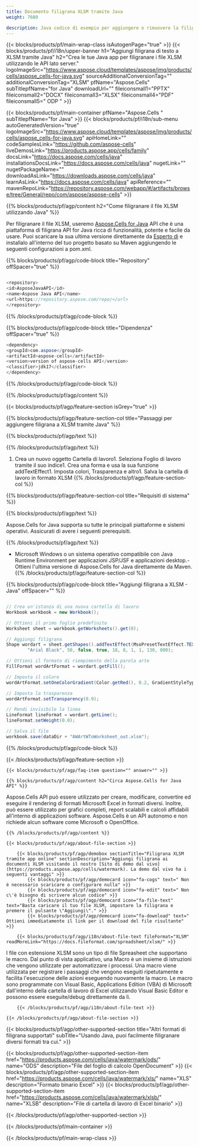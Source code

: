 ```yaml
---
title: Documento filigrana XLSM tramite Java 
weight: 7680

description: Java codice di esempio per aggiungere o rimuovere la filigrana nel file XLSM in Java Runtime Environment per l'applicazione JSP/JSF e le applicazioni desktop.
---
```

{{< blocks/products/pf/main-wrap-class isAutogenPage="true" >}}
{{< blocks/products/pf/i18n/upper-banner h1="Aggiungi filigrana di testo a XLSM tramite Java" h2="Crea le tue Java app per filigranare i file XLSM utilizzando le API lato server." logoImageSrc="https://www.aspose.cloud/templates/aspose/img/products/cells/aspose_cells-for-java.svg" sourceAdditionalConversionTag="" additionalConversionTag="XLSM" pfName="Aspose.Cells" subTitlepfName="for Java" downloadUrl="" fileiconsmall1="PPTX" fileiconsmall2="DOCX" fileiconsmall3="XLSX" fileiconsmall4="PDF" fileiconsmall5=" ODP " >}}

{{< blocks/products/pf/main-container pfName="Aspose.Cells " subTitlepfName="for Java" >}}
{{< blocks/products/pf/i18n/sub-menu autoGeneratedVersion="true" logoImageSrc="https://www.aspose.cloud/templates/aspose/img/products/cells/aspose_cells-for-java.svg" apiHomeLink="" codeSamplesLink="https://github.com/aspose-cells" liveDemosLink="https://products.aspose.app/cells/family" docsLink="https://docs.aspose.com/cells/java" installationsDocsLink="https://docs.aspose.com/cells/java" nugetLink="" nugetPackageName="" downloadAsLink="https://downloads.aspose.com/cells/java" learnAsLink="https://docs.aspose.com/cells/java" apiReference="" mavenRepoLink="https://repository.aspose.com/webapp/#/artifacts/browse/tree/General/repo/com/aspose/aspose-cells" >}}

{{% blocks/products/pf/agp/content h2="Come filigranare il file XLSM utilizzando Java" %}}

 Per filigranare il file XLSM, useremo
 [Aspose.Cells for Java](https://products.aspose.com/cells/java) 
 API che è una piattaforma di filigrana API for Java ricca di funzionalità, potente e facile da usare. Puoi scaricare la sua ultima versione direttamente da
 [Esperto di](https://repository.aspose.com/webapp/#/artifacts/browse/tree/General/repo/com/aspose/aspose-cells) 
 e installalo all'interno del tuo progetto basato su Maven aggiungendo le seguenti configurazioni a pom.xml.

{{% blocks/products/pf/agp/code-block title="Repository" offSpacer="true" %}}

```cs

<repository>
<id>AsposeJavaAPI</id>
<name>Aspose Java API</name>
<url>https://repository.aspose.com/repo/</url>
</repository>


```

{{% /blocks/products/pf/agp/code-block %}}

{{% blocks/products/pf/agp/code-block title="Dipendenza" offSpacer="true" %}}

```cs
<dependency>
<groupId>com.aspose</groupId>
<artifactId>aspose-cells</artifactId>
<version>version of aspose-cells API</version>
<classifier>jdk17</classifier>
</dependency>


```

{{% /blocks/products/pf/agp/code-block %}}

{{% /blocks/products/pf/agp/content %}}

{{< blocks/products/pf/agp/feature-section isGrey="true" >}}

{{% blocks/products/pf/agp/feature-section-col title="Passaggi per aggiungere filigrana a XLSM tramite Java" %}}

{{% blocks/products/pf/agp/text %}}

{{% /blocks/products/pf/agp/text %}}

1. Crea un nuovo oggetto Cartella di lavoro1. Seleziona Foglio di lavoro tramite il suo indice1. Crea una forma e usa la sua funzione addTextEffect1. Imposta colori, Trasparenza e altro1. Salva la cartella di lavoro in formato XLSM
{{% /blocks/products/pf/agp/feature-section-col %}}

{{% blocks/products/pf/agp/feature-section-col title="Requisiti di sistema" %}}

{{% blocks/products/pf/agp/text %}}

 Aspose.Cells for Java supporta su tutte le principali piattaforme e sistemi operativi. Assicurati di avere i seguenti prerequisiti.

{{% /blocks/products/pf/agp/text %}}

- Microsoft Windows o un sistema operativo compatibile con Java Runtime Environment per applicazioni JSP/JSF e applicazioni desktop.- Ottieni l'ultima versione di Aspose.Cells for Java direttamente da Maven.
{{% /blocks/products/pf/agp/feature-section-col %}}

{{% blocks/products/pf/agp/code-block title="Aggiungi filigrana a XLSM - Java" offSpacer="" %}}

```cs

// Crea un'istanza di una nuova cartella di lavoro
Workbook workbook = new Workbook();

// Ottieni il primo foglio predefinito
Worksheet sheet = workbook.getWorksheets().get(0);

// Aggiungi filigrana
Shape wordart = sheet.getShapes().addTextEffect(MsoPresetTextEffect.TEXT_EFFECT_1, "CONFIDENTIAL",
		"Arial Black", 50, false, true, 18, 8, 1, 1, 130, 800);

// Ottieni il formato di riempimento della parola arte
FillFormat wordArtFormat = wordart.getFill();

// Imposta il colore
wordArtFormat.setOneColorGradient(Color.getRed(), 0.2, GradientStyleType.HORIZONTAL, 2);

// Imposta la trasparenza
wordArtFormat.setTransparency(0.9);

// Rendi invisibile la linea
LineFormat lineFormat = wordart.getLine();
lineFormat.setWeight(0.0);

// Salva il file
workbook.save(dataDir + "AWArtWToWorksheet_out.xlsm");  


```

{{% /blocks/products/pf/agp/code-block %}}

{{< /blocks/products/pf/agp/feature-section >}}

    {{< blocks/products/pf/agp/faq-item question="" answer="" >}}
 

<!-- aboutfile Starts -->

    {{% blocks/products/pf/agp/content h2="Circa Aspose.Cells for Java API" %}}

 Aspose.Cells API può essere utilizzato per creare, modificare, convertire ed eseguire il rendering di formati Microsoft Excel in formati diversi. Inoltre, può essere utilizzato per grafici completi, report scalabili e calcoli affidabili all'interno di applicazioni software. Aspose.Cells è un API autonomo e non richiede alcun software come Microsoft o OpenOffice.  



    {{% /blocks/products/pf/agp/content %}}

    {{< blocks/products/pf/agp/about-file-section >}}

        {{< blocks/products/pf/agp/demobox sectionTitle="Filigrana XLSM tramite app online" sectionDescription="Aggiungi filigrana ai documenti XLSM visitando il nostro [Sito di demo dal vivo](https://products.aspose.app/cells/watermark). La demo dal vivo ha i seguenti vantaggi" >}}
            {{< blocks/products/pf/agp/democard icon="fa-cogs" text=" Non è necessario scaricare o configurare nulla" >}}
            {{< blocks/products/pf/agp/democard icon="fa-edit" text=" Non c\'è bisogno di scrivere alcun codice" >}}
            {{< blocks/products/pf/agp/democard icon="fa-file-text" text="Basta caricare il tuo file XLSM, impostare la filigrana e premere il pulsante \"Aggiungi\"." >}}
            {{< blocks/products/pf/agp/democard icon="fa-download" text=" Ottieni immediatamente il link per il download del file risultante" >}}

        {{< blocks/products/pf/agp/i18n/about-file-text fileFormat="XLSM" readMoreLink="https://docs.fileformat.com/spreadsheet/xlsm/" >}}
I file con estensione XLSM sono un tipo di file Spreasheet che supportano le macro. Dal punto di vista applicativo, una Macro è un insieme di istruzioni che vengono utilizzate per automatizzare i processi. Una macro viene utilizzata per registrare i passaggi che vengono eseguiti ripetutamente e facilita l'esecuzione delle azioni eseguendo nuovamente la macro. Le macro sono programmate con Visual Basic, Applications Edition (VBA) di Microsoft dall'interno della cartella di lavoro di Excel utilizzando Visual Basic Editor e possono essere eseguite/debug direttamente da lì.

        {{< /blocks/products/pf/agp/i18n/about-file-text >}}

    {{< /blocks/products/pf/agp/about-file-section >}}

<!-- aboutfile Ends -->

{{< blocks/products/pf/agp/other-supported-section title="Altri formati di filigrana supportati" subTitle="Usando Java, puoi facilmente filigranare diversi formati tra cui." >}}

{{< blocks/products/pf/agp/other-supported-section-item href="https://products.aspose.com/cells/java/watermark/ods/" name="ODS" description="File del foglio di calcolo OpenDocument" >}}
{{< blocks/products/pf/agp/other-supported-section-item href="https://products.aspose.com/cells/java/watermark/xls/" name="XLS" description="Formato binario Excel" >}}
{{< blocks/products/pf/agp/other-supported-section-item href="https://products.aspose.com/cells/java/watermark/xlsb/" name="XLSB" description="File di cartella di lavoro di Excel binario" >}}

{{< /blocks/products/pf/agp/other-supported-section >}}

{{< /blocks/products/pf/main-container >}}
    
{{< /blocks/products/pf/main-wrap-class >}}

